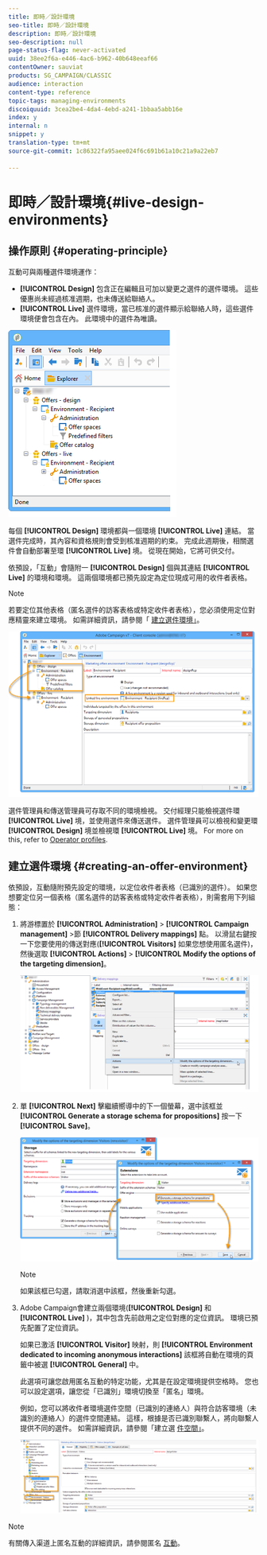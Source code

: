 ```yaml
---
title: 即時／設計環境
seo-title: 即時／設計環境
description: 即時／設計環境
seo-description: null
page-status-flag: never-activated
uuid: 38ee2f6a-e446-4ac6-b962-40b648eeaf66
contentOwner: sauviat
products: SG_CAMPAIGN/CLASSIC
audience: interaction
content-type: reference
topic-tags: managing-environments
discoiquuid: 3cea2be4-4da4-4ebd-a241-1bbaa5abb16e
index: y
internal: n
snippet: y
translation-type: tm+mt
source-git-commit: 1c86322fa95aee024f6c691b61a10c21a9a22eb7

---
```



# 即時／設計環境{#live-design-environments}

## 操作原則 {#operating-principle}

互動可與兩種選件環境運作：

* **[!UICONTROL Design]** 包含正在編輯且可加以變更之選件的選件環境。 這些優惠尚未經過核准週期，也未傳送給聯絡人。
* **[!UICONTROL Live]** 選件環境，當已核准的選件顯示給聯絡人時，這些選件環境便會包含在內。 此環境中的選件為唯讀。

![](assets/offer_environments_overview_001.png)

每個 **[!UICONTROL Design]** 環境都與一個環境 **[!UICONTROL Live]** 連結。 當選件完成時，其內容和資格規則會受到核准週期的約束。 完成此週期後，相關選件會自動部署至環 **[!UICONTROL Live]** 境。 從現在開始，它將可供交付。

依預設，「互動」會隨附一 **[!UICONTROL Design]** 個與其連結 **[!UICONTROL Live]** 的環境和環境。 這兩個環境都已預先設定為定位現成可用的收件者表格。

>[!NOTE]
>
>若要定位其他表格（匿名選件的訪客表格或特定收件者表格），您必須使用定位對應精靈來建立環境。 如需詳細資訊，請參閱「 [建立選件環境」](#creating-an-offer-environment)。

![](assets/offer_environments_overview_002.png)

選件管理員和傳送管理員可存取不同的環境檢視。 交付經理只能檢視選件環 **[!UICONTROL Live]** 境，並使用選件來傳送選件。 選件管理員可以檢視和變更環 **[!UICONTROL Design]** 境並檢視環 **[!UICONTROL Live]** 境。 For more on this, refer to [Operator profiles](../../interaction/using/operator-profiles.md).

## 建立選件環境 {#creating-an-offer-environment}

依預設，互動隨附預先設定的環境，以定位收件者表格（已識別的選件）。 如果您想要定位另一個表格（匿名選件的訪客表格或特定收件者表格），則需套用下列組態：

1. 將游標置於 **[!UICONTROL Administration]** > **[!UICONTROL Campaign management]** >節 **[!UICONTROL Delivery mappings]** 點。 以滑鼠右鍵按一下您要使用的傳送對應(**[!UICONTROL Visitors]** 如果您想使用匿名選件)，然後選取 **[!UICONTROL Actions]** > **[!UICONTROL Modify the options of the targeting dimension]**。

   ![](assets/offer_env_anonymous_001.png)

1. 單 **[!UICONTROL Next]** 擊繼續嚮導中的下一個螢幕，選中該框並 **[!UICONTROL Generate a storage schema for propositions]** 按一下 **[!UICONTROL Save]**。

   ![](assets/offer_env_anonymous_002.png)

   >[!NOTE]
   >
   >如果該框已勾選，請取消選中該框，然後重新勾選。

1. Adobe Campaign會建立兩個環境(**[!UICONTROL Design]** 和 **[!UICONTROL Live]** )，其中包含先前啟用之定位對應的定位資訊。 環境已預先配置了定位資訊。

   如果已激活 **[!UICONTROL Visitor]** 映射，則 **[!UICONTROL Environment dedicated to incoming anonymous interactions]** 該框將自動在環境的頁籤中被選 **[!UICONTROL General]** 中。

   此選項可讓您啟用匿名互動的特定功能，尤其是在設定環境提供空格時。 您也可以設定選項，讓您從「已識別」環境切換至「匿名」環境。

   例如，您可以將收件者環境選件空間（已識別的連絡人）與符合訪客環境（未識別的連絡人）的選件空間連結。 這樣，根據是否已識別聯繫人，將向聯繫人提供不同的選件。 如需詳細資訊，請參閱「建立選 [件空間」](../../interaction/using/creating-offer-spaces.md)。

   ![](assets/offer_env_anonymous_003.png)

>[!NOTE]
>
>有關傳入渠道上匿名互動的詳細資訊，請參閱匿名 [互動](../../interaction/using/anonymous-interactions.md)。

